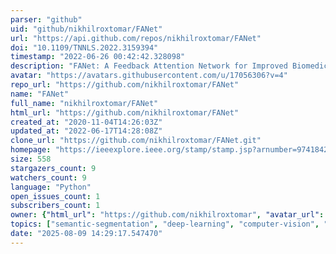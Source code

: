 ```yaml
---
parser: "github"
uid: "github/nikhilroxtomar/FANet"
url: "https://api.github.com/repos/nikhilroxtomar/FANet"
doi: "10.1109/TNNLS.2022.3159394"
timestamp: "2022-06-26 00:42:42.328098"
description: "FANet: A Feedback Attention Network for Improved Biomedical Image Segmentation [IEEE Transactions on Neural Networks and Learning Systems]"
avatar: "https://avatars.githubusercontent.com/u/17056306?v=4"
repo_url: "https://github.com/nikhilroxtomar/FANet"
name: "FANet"
full_name: "nikhilroxtomar/FANet"
html_url: "https://github.com/nikhilroxtomar/FANet"
created_at: "2020-11-04T14:26:03Z"
updated_at: "2022-06-17T14:28:08Z"
clone_url: "https://github.com/nikhilroxtomar/FANet.git"
homepage: "https://ieeexplore.ieee.org/stamp/stamp.jsp?arnumber=9741842"
size: 558
stargazers_count: 9
watchers_count: 9
language: "Python"
open_issues_count: 1
subscribers_count: 1
owner: {"html_url": "https://github.com/nikhilroxtomar", "avatar_url": "https://avatars.githubusercontent.com/u/17056306?v=4", "login": "nikhilroxtomar", "type": "User"}
topics: ["semantic-segmentation", "deep-learning", "computer-vision", "machine-learning", "unet", "pytorch"]
date: "2025-08-09 14:29:17.547470"
---
```

